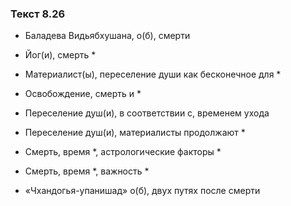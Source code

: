 ### Текст 8.26

- Баладева Видьябхушана, о(б), смерти

- Йог(и), смерть *

- Материалист(ы), переселение души как бесконечное для *

- Освобождение, смерть и *

- Переселение душ(и), в соответствии с, временем ухода

- Переселение душ(и), материалисты продолжают *

- Смерть, время *, астрологические факторы *

- Смерть, время *, важность *

- «Чхандогья-упанишад» о(б), двух путях после смерти
	
